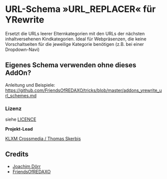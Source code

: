 # URL-Schema »URL_REPLACER« für YRewrite

Ersetzt die URLs leerer Elternkategorien mit den URLs der nächsten inhaltversehenen Kindkategorien.
Ideal für Webpräsenzen, die keine Vorschaltseiten für die jeweilige Kategorie benötigen (z.B. bei einer Dropdown-Navi)



## Eigenes Schema verwenden ohne dieses AddOn?

Anleitung und Beispiele: https://github.com/FriendsOfREDAXO/tricks/blob/master/addons_yrewrite_url_schemes.md

### Lizenz

siehe [LICENCE](https://github.com/FriendsOfREDAXO/urlreplacer/blob/master/LICENCE)

**Projekt-Lead**

[KLXM Crossmedia / Thomas Skerbis](https://klxm.de)

## Credits

- [Joachim Dörr](https://github.com/joachimdoerr)
- [FriendsOfREDAXO](https://github.com/FriendsOfREDAXO)
